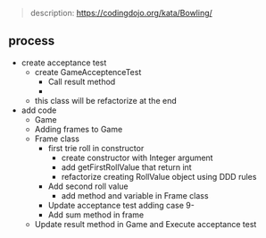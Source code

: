 > description: https://codingdojo.org/kata/Bowling/

## process

* create acceptance test
    * create GameAcceptenceTest
      * Call result method
      * 
    * this class will be refactorize at the end 
* add code 
  * Game
  * Adding frames to Game
  * Frame class
    * first trie roll in constructor
      * create constructor with Integer argument
      * add getFirstRollValue that return int
      * refactorize creating RollValue object using DDD rules
    * Add second roll value
      * add method and variable in Frame class
    * Update acceptance test adding case 9-
    * Add sum method in frame
  * Update result method in Game and Execute acceptance test
